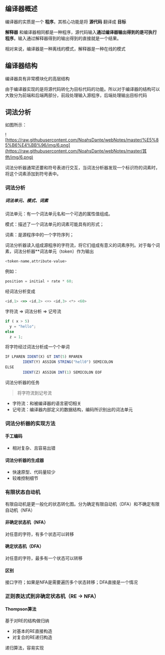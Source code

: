## 编译器概述

编译器的实质是一个 **程序**。其核心功能是将 **源代码** 翻译成 **目标**

**解释器** 和编译器相同都是一种程序，源代码输入**通过编译器输出得到的是可执行程序**。输入通过解释器得到的输出得到的直接就是一个结果。

相对来说，编译器是一种离线的模式，解释器是一种在线的模式

## 编译器结构

编译器具有非常模块化的高层结构

由于编译器实现的是将源代码转化为目标代码的功能。所以对于编译器的结构可以大致分为前端和后端两部分，前段处理输入源程序，后端处理输出目标代码

## 词法分析

如图所示：

![https://raw.githubusercontent.com/NoahsDante/webNotes/master/%E5%85%B6%E4%BB%96/img/6.png](https://raw.githubusercontent.com/NoahsDante/webNotes/master/其他/img/6.png)

词法分析器通常还要和符号表进行交互，当词法分析器发现一个标识符的词素时，将这个词素添加到符号表中。

### 词法分析

##### 词法单元、模式、词素

词法单元：有一个词法单元名和一个可选的属性值组成。

模式：描述了一个词法单元的词素可能具有的形式；

词素：是源程序中的一个字符序列；

词法分析器读入组成源程序的字符流，将它们组成有意义的词素序列。对于每个词素，词法分析器**词法单元（token）作为输出

````js
<token-name,attribute-value>
````

例如：

```js
position = initial + rate * 60;
```

经词法分析变成

```js
<id,1> <=> <id,2> <+> <id,3> <*> <60>
```



字符流 => 词法分析 => 记号流

```js
if ( x > 5)
  y = "hello";
else 
  z = 1;
```

将字符经过词法分析成一个个单词

```js
IF LPAREN IDENT(X) GT INT(5) RPAREN
		IDENT(Y) ASSIGN STRING("hell0") SEMICOLON
ELSE
		IDENT(Z) ASSIGN INT(1) SEMICOLON EOF
```

词法分析器的任务

> 将字符流到记号流

- 字符流：和被编译器的语言密切相关
- 记号流：编译器内部定义的数据结构，编码所识别出的词法单元

### 词法分析器的实现方法

#### 手工编码

- 相对复杂、且容易出错

#### 词法分析器的生成器

- 快速原型、代码量较少
- 较难控制细节

### 有限状态自动机

有限自动机是更一般化的状态转化图。分为确定有限自动机（DFA）和不确定有限自动机（NFA）

#### 非确定状态机（NFA）

对任意的字符，有多个状态可以转移

#### 确定状态机（DFA）

对任意的字符，最多有一个状态可以转移

#### 区别

接口字符；如果是NFA是需要遍历多个状态转移；DFA直接是一个情况 

### 正则表达式到非确定状态机（RE -> NFA）

#### Thompson算法

基于对RE的结构做归纳

- 对基本的RE直接构造
- 对复合的RE递归构造

递归算法，容易实现



